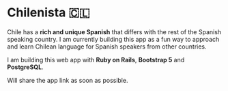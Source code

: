 Chilenista 🇨🇱
=============

Chile has a **rich and unique Spanish** that differs with the rest of the Spanish speaking country. I am currently building this app as a fun way to approach and learn Chilean language for Spanish speakers from other countries.

I am building this web app with **Ruby on Rails**, **Bootstrap 5** and **PostgreSQL**.

Will share the app link as soon as possible.
